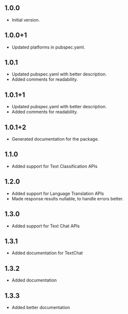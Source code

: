 ## 1.0.0

- Initial version.

## 1.0.0+1

- Updated platforms in pubspec.yaml.

## 1.0.1

- Updated pubspec.yaml with better description.
- Added comments for readability.

## 1.0.1+1

- Updated pubspec.yaml with better description.
- Added comments for readability.

## 1.0.1+2

- Generated documentation for the package.

## 1.1.0

- Added support for Text Classification APIs

## 1.2.0

- Added support for Language Translation APIs
- Made response results nullable, to handle errors better.

## 1.3.0

- Added support for Text Chat APIs

## 1.3.1

- Added documentation for TextChat

## 1.3.2

- Added documentation

## 1.3.3

- Added better documentation